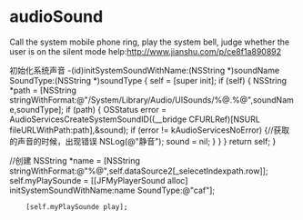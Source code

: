 # audioSound
Call the system mobile phone ring, play the system bell, judge whether the user is on the silent mode
help:http://www.jianshu.com/p/ce8f1a890892

  初始化系统声音
-(id)initSystemSoundWithName:(NSString *)soundName SoundType:(NSString *)soundType
{
    self = [super init];
    if (self) {
        NSString *path = [NSString stringWithFormat:@"/System/Library/Audio/UISounds/%@.%@",soundName,soundType];
        if (path) {
            OSStatus error = AudioServicesCreateSystemSoundID((__bridge CFURLRef)[NSURL fileURLWithPath:path],&sound);
            if (error != kAudioServicesNoError) {//获取的声音的时候，出现错误
                NSLog(@"静音");
                sound = nil;
            }
        }
    }
    return self;
}



//创建
        NSString *name = [NSString stringWithFormat:@"%@",self.dataSource2[_selecetIndexpath.row]];
        self.myPlaySounde = [[JFMyPlayerSound alloc] initSystemSoundWithName:name SoundType:@"caf"];
        
        [self.myPlaySounde play];
